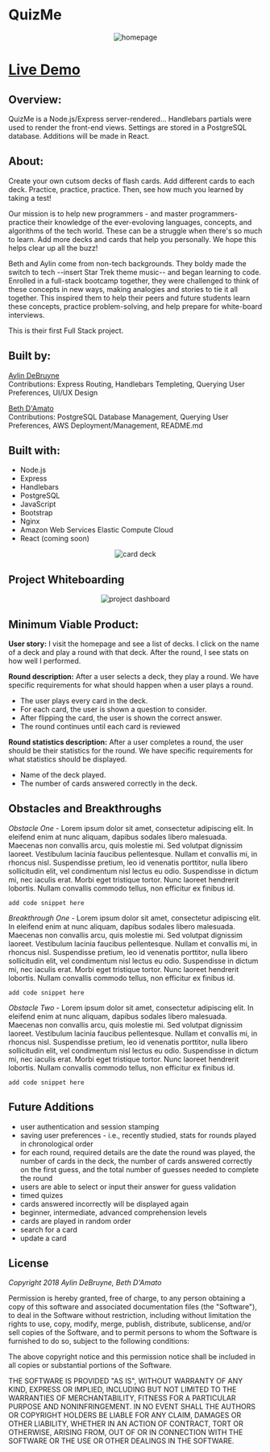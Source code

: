 # QuizMe

<p align='center'>
    <img src='readme_imgs/one.png' alt='homepage'></img>
</p>

# [Live Demo](http://13.58.148.189/)


## Overview:
QuizMe is a Node.js/Express server-rendered...  Handlebars partials were used to render the front-end views. Settings are stored in a PostgreSQL database. Additions will be made in React.    

## About:
 <p>Create your own cutsom decks of flash cards. Add different cards to each deck. Practice,
            practice, practice. Then, see how much you learned by taking a test!</p>
<p>Our mission is to help new programmers - and master programmers- practice their knowledge of 
            the ever-evoloving languages, concepts, and algorithms of the
            tech world. These can be a struggle when there's so much
            to learn. Add more decks and cards that help you personally.
            We hope this helps clear up all the buzz!
        </p>
<p>
            Beth and Aylin come from non-tech backgrounds. They boldy made the switch
            to tech --insert Star Trek theme music-- and began learning to code. Enrolled in a full-stack bootcamp together, they
            were challenged to think of these concepts in new ways, making analogies and stories to tie it
            all together. This inspired them to help their peers and future students learn these concepts, practice problem-solving,
            and help prepare for white-board interviews.       
        </p>
<p>This is their first Full Stack project.</p>

## Built by:

[Aylin DeBruyne](https://github.com/adebruyne)  
Contributions: Express Routing, Handlebars Templeting, Querying User Preferences, UI/UX Design

[Beth D'Amato](https://github.com/badamato)  
Contributions: PostgreSQL Database Management, Querying User Preferences, AWS Deployment/Management, README.md


## Built with:

* Node.js
* Express
* Handlebars
* PostgreSQL 
* JavaScript
* Bootstrap
* Nginx
* Amazon Web Services Elastic Compute Cloud
* React (coming soon)

<p align='center'>
    <img src='readme_imgs/two.png' alt='card deck'></img>
</p>


## Project Whiteboarding

<p align='center'>
    <img src='readme_imgs/trello.png' alt='project dashboard'></img>
</p>



## Minimum Viable Product:
**User story:**  I visit the homepage and see a list of decks.  I click on the name of a deck and play a round with that deck.  After the round, I see stats on how well I performed.

**Round description:**  After a user selects a deck, they play a round.  We have specific requirements for what should happen when a user plays a  round.

- The user plays every card in the deck.
- For each card, the user is shown a question to consider.
- After flipping the card, the user is shown the correct answer.
- The round continues until each card is reviewed

**Round statistics description:**  After a user completes a round, the user should be their statistics for the round.  We have specific requirements for what statistics should be displayed.

- Name of the deck played.
- The number of cards answered correctly in the deck.



## Obstacles and Breakthroughs

*Obstacle One -*
Lorem ipsum dolor sit amet, consectetur adipiscing elit. In eleifend enim at nunc aliquam, dapibus sodales libero malesuada. Maecenas non convallis arcu, quis molestie mi. Sed volutpat dignissim laoreet. Vestibulum lacinia faucibus pellentesque. Nullam et convallis mi, in rhoncus nisl. Suspendisse pretium, leo id venenatis porttitor, nulla libero sollicitudin elit, vel condimentum nisl lectus eu odio. Suspendisse in dictum mi, nec iaculis erat. Morbi eget tristique tortor. Nunc laoreet hendrerit lobortis. Nullam convallis commodo tellus, non efficitur ex finibus id.
```
add code snippet here
```

*Breakthrough One -*
Lorem ipsum dolor sit amet, consectetur adipiscing elit. In eleifend enim at nunc aliquam, dapibus sodales libero malesuada. Maecenas non convallis arcu, quis molestie mi. Sed volutpat dignissim laoreet. Vestibulum lacinia faucibus pellentesque. Nullam et convallis mi, in rhoncus nisl. Suspendisse pretium, leo id venenatis porttitor, nulla libero sollicitudin elit, vel condimentum nisl lectus eu odio. Suspendisse in dictum mi, nec iaculis erat. Morbi eget tristique tortor. Nunc laoreet hendrerit lobortis. Nullam convallis commodo tellus, non efficitur ex finibus id.
```
add code snippet here
```

*Obstacle Two -*
Lorem ipsum dolor sit amet, consectetur adipiscing elit. In eleifend enim at nunc aliquam, dapibus sodales libero malesuada. Maecenas non convallis arcu, quis molestie mi. Sed volutpat dignissim laoreet. Vestibulum lacinia faucibus pellentesque. Nullam et convallis mi, in rhoncus nisl. Suspendisse pretium, leo id venenatis porttitor, nulla libero sollicitudin elit, vel condimentum nisl lectus eu odio. Suspendisse in dictum mi, nec iaculis erat. Morbi eget tristique tortor. Nunc laoreet hendrerit lobortis. Nullam convallis commodo tellus, non efficitur ex finibus id.
```
add code snippet here
```


## Future Additions

* user authentication and session stamping
* saving user preferences - i.e., recently studied, stats for rounds played in chronological order
* for each round, required details are the date the round was played, the number of cards in the deck, the number of cards answered correctly on the first guess, and the total number of guesses needed to complete the round
* users are able to select or input their answer for guess validation
* timed quizes
* cards answered incorrectly will be displayed again
* beginner, intermediate, advanced comprehension levels
* cards are played in random order
* search for a card
* update a card



## License 
*Copyright 2018 Aylin DeBruyne, Beth D'Amato*

Permission is hereby granted, free of charge, to any person obtaining a copy of this software and associated documentation files (the "Software"), to deal in the Software without restriction, including without limitation the rights to use, copy, modify, merge, publish, distribute, sublicense, and/or sell copies of the Software, and to permit persons to whom the Software is furnished to do so, subject to the following conditions:

The above copyright notice and this permission notice shall be included in all copies or substantial portions of the Software.

THE SOFTWARE IS PROVIDED "AS IS", WITHOUT WARRANTY OF ANY KIND, EXPRESS OR IMPLIED, INCLUDING BUT NOT LIMITED TO THE WARRANTIES OF MERCHANTABILITY, FITNESS FOR A PARTICULAR PURPOSE AND NONINFRINGEMENT. IN NO EVENT SHALL THE AUTHORS OR COPYRIGHT HOLDERS BE LIABLE FOR ANY CLAIM, DAMAGES OR OTHER LIABILITY, WHETHER IN AN ACTION OF CONTRACT, TORT OR OTHERWISE, ARISING FROM, OUT OF OR IN CONNECTION WITH THE SOFTWARE OR THE USE OR OTHER DEALINGS IN THE SOFTWARE.
